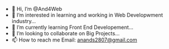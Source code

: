 - 👋 Hi, I’m @And4Web
- 👀 I’m interested in learning and working in Web Developwment industry...
- 🌱 I’m currently learning Front End Developement...
- 💞️ I’m looking to collaborate on Big Projects...
- 📫 How to reach me Email: anands2807@gmail.com

<!---
And4Web/And4Web is a ✨ special ✨ repository because its `README.md` (this file) appears on your GitHub profile.
You can click the Preview link to take a look at your changes.
--->
